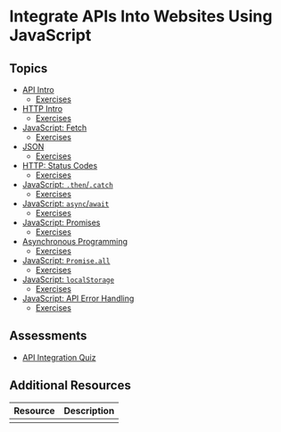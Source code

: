 # Integrate APIs Into Websites Using JavaScript

## Topics

* [API Intro](topics/api-intro)
  * [Exercises](topics/api-intro/exercises)
* [HTTP Intro](topics/http-intro)
  * [Exercises](topics/http-intro/exercises)
* [JavaScript: Fetch](topics/js-fetch-1)
  * [Exercises](topics/js-fetch-1/exercises)
* [JSON](topics/json)
  * [Exercises](topics/json/exercises)
* [HTTP: Status Codes](topics/http-status-codes)
  * [Exercises](topics/http-status-codes/exercises)
* [JavaScript: `.then`/`.catch`](topics/js-then-catch)
  * [Exercises](topics/js-then-catch/exercises)
* [JavaScript: `async`/`await`](topics/js-async-await)
  * [Exercises](topics/js-async-await/exercises)
* [JavaScript: Promises](topics/js-promises)
  * [Exercises](topics/js-promises/exercises)
* [Asynchronous Programming](topics/programming-async)
  * [Exercises](topics/programming-async/exercises)
* [JavaScript: `Promise.all`](topics/js-promise-all)
  * [Exercises](topics/js-promise-all/exercises)
* [JavaScript: `localStorage`](topics/js-local-storage)
  * [Exercises](topics/js-local-storage/exercises)
* [JavaScript: API Error Handling](topics/api-error-handling)
  * [Exercises](topics/api-error-handling/exercises)

## Assessments

* [API Integration Quiz](assessments/api-integration-quiz)

## Additional Resources

| Resource | Description |
| --- | --- |
| []() | |
